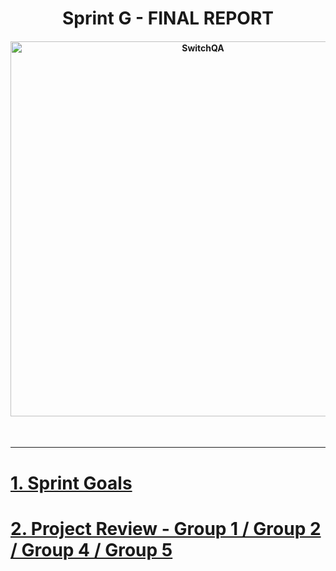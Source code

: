 <h1 align="center">Sprint G - FINAL REPORT</h1>

<h4 align="center">

<img src="https://portotechhub.com/wp-content/uploads/2022/12/SWitCH_QA.png" alt="SwitchQA" title="SwitchQA" width="600px">

</h4>

<br>
<hr>

# [1. Sprint Goals](./aux-docs/sprint-goals.md)

# [2. Project Review - Group 1 / Group 2 / Group 4 / Group 5](/docs/06-final-report/final-report.md)
